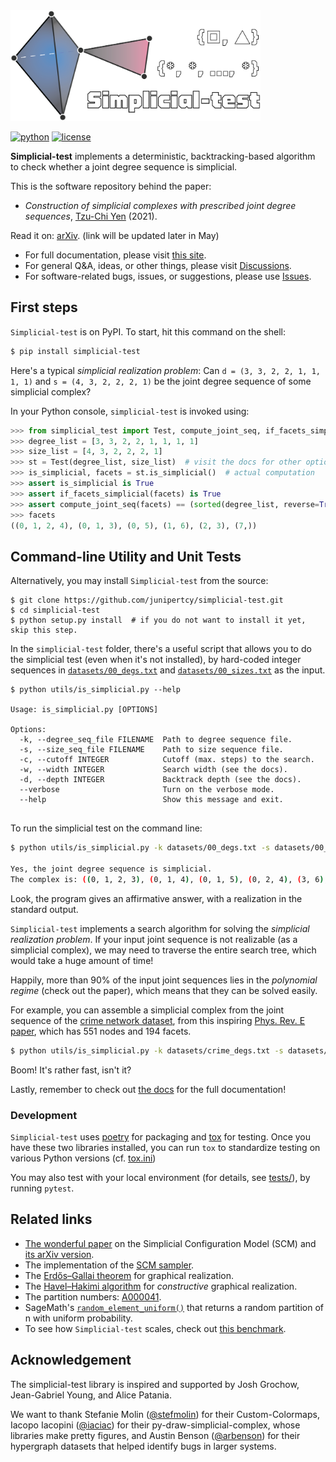 <div align="left">
  <img src="https://github.com/junipertcy/simplicial-test/blob/main/docs/assets/simplicial-test-logo.png?raw=true" alt="logo" width=400>
</div>

[![python](https://img.shields.io/pypi/v/simplicial-test)](https://pypi.org/project/simplicial-test/)
[![license](https://img.shields.io/badge/license-LGPL-green.svg?style=flat)](https://github.com/junipertcy/simplicial-test/blob/master/COPYING)


**Simplicial-test** implements a deterministic, backtracking-based algorithm to check whether a joint degree sequence is simplicial.

This is the software repository behind the paper:

* *Construction of simplicial complexes with prescribed joint degree sequences*, [Tzu-Chi Yen](https://junipertcy.info/) (2021).

Read it on: [arXiv](). (link will be updated later in May)

* For full documentation, please visit [this site](https://docs.netscied.tw/simplicial-test/index.html).
* For general Q&A, ideas, or other things, please visit [Discussions](https://github.com/junipertcy/simplicial-test/discussions).
* For software-related bugs, issues, or suggestions, please use [Issues](https://github.com/junipertcy/simplicial-test/issues).


First steps
-----------
`Simplicial-test` is on PyPI. To start, hit this command on the shell:

```sh
$ pip install simplicial-test
```

Here's a typical *simplicial realization problem*: Can `d = (3, 3, 2, 2, 1, 1, 1, 1)`
and `s = (4, 3, 2, 2, 2, 1)` be the joint degree sequence of some simplicial complex? 

In your Python console, `simplicial-test` is invoked using:

```python
>>> from simplicial_test import Test, compute_joint_seq, if_facets_simplicial
>>> degree_list = [3, 3, 2, 2, 1, 1, 1, 1]
>>> size_list = [4, 3, 2, 2, 2, 1]
>>> st = Test(degree_list, size_list)  # visit the docs for other options, like setting a cutoff to give up.
>>> is_simplicial, facets = st.is_simplicial()  # actual computation
>>> assert is_simplicial is True
>>> assert if_facets_simplicial(facets) is True
>>> assert compute_joint_seq(facets) == (sorted(degree_list, reverse=True), sorted(size_list, reverse=True))
>>> facets
((0, 1, 2, 4), (0, 1, 3), (0, 5), (1, 6), (2, 3), (7,))
```

Command-line Utility and Unit Tests 
-----------------------------------
Alternatively, you may install `Simplicial-test` from the source:

```shell
$ git clone https://github.com/junipertcy/simplicial-test.git
$ cd simplicial-test
$ python setup.py install  # if you do not want to install it yet, skip this step.
```

In the `simplicial-test` folder, 
there's a useful script that allows you to do the simplicial test (even when it's not installed), 
by hard-coded integer sequences in [`datasets/00_degs.txt`](datasets/00_degs.txt) 
and [`datasets/00_sizes.txt`](datasets/00_sizes.txt) as the input.

```shell
$ python utils/is_simplicial.py --help

Usage: is_simplicial.py [OPTIONS]

Options:
  -k, --degree_seq_file FILENAME  Path to degree sequence file.
  -s, --size_seq_file FILENAME    Path to size sequence file.
  -c, --cutoff INTEGER            Cutoff (max. steps) to the search.
  -w, --width INTEGER             Search width (see the docs).
  -d, --depth INTEGER             Backtrack depth (see the docs).
  --verbose                       Turn on the verbose mode.
  --help                          Show this message and exit.


```

To run the simplicial test on the command line:
```sh
$ python utils/is_simplicial.py -k datasets/00_degs.txt -s datasets/00_sizes.txt

Yes, the joint degree sequence is simplicial. 
The complex is: ((0, 1, 2, 3), (0, 1, 4), (0, 1, 5), (0, 2, 4), (3, 6), (7,))

```

Look, the program gives an affirmative answer, with a realization in the standard output.

`Simplicial-test` implements a search algorithm for solving
the *simplicial realization problem*. If your input joint sequence is not realizable
(as a simplicial complex), we may need to traverse the entire search tree,
which would take a huge amount of time!

Happily, more than 90% of the input joint sequences lies in the *polynomial regime* (check out the paper),
which means that they can be solved easily.

For example, you can assemble a simplicial complex from the joint sequence
of the [crime network dataset](https://github.com/jg-you/scm/blob/master/datasets/crime_facet_list.txt),
from this inspiring [Phys. Rev. E paper](https://doi.org/10.1103/PhysRevE.96.032312), 
which has 551 nodes and 194 facets.

```sh
$ python utils/is_simplicial.py -k datasets/crime_degs.txt -s datasets/crime_sizes.txt
```    

Boom! It's rather fast, isn't it? 

Lastly, remember to check out [the docs](https://docs.netscied.tw/simplicial-test/index.html) for the full documentation!

### Development
`Simplicial-test` uses [poetry](https://python-poetry.org/) for packaging 
and [tox](https://tox.readthedocs.io/en/latest/) for testing. 
Once you have these two libraries installed, 
you can run `tox` to standardize testing on various Python versions (cf. [tox.ini](./tox.ini)) 

You may also test with your local environment (for details, see [tests/](tests/)), by running `pytest`.

Related links
-------------
* [The wonderful paper](https://doi.org/10.1103/PhysRevE.96.032312) on the Simplicial Configuration Model (SCM) and [its arXiv version](https://arxiv.org/abs/1705.10298).
* The implementation of the [SCM sampler](https://github.com/jg-you/scm).
* The [Erdős–Gallai theorem](https://en.wikipedia.org/wiki/Erd%C5%91s%E2%80%93Gallai_theorem) for graphical realization.
* The [Havel–Hakimi algorithm](https://en.wikipedia.org/wiki/Havel%E2%80%93Hakimi_algorithm) for _constructive_ graphical realization.
* The partition numbers: [A000041](https://oeis.org/A000041).
* SageMath's [`random_element_uniform()`](https://doc.sagemath.org/html/en/reference/combinat/sage/combinat/partition.html#sage.combinat.partition.Partitions_n.random_element_uniform) that returns a random partition of n with uniform probability.
* To see how `Simplicial-test` scales, check out [this benchmark](https://docs.netscied.tw/simplicial-test/dataset/benchmark.html).


Acknowledgement
---------------
The simplicial-test library is inspired and supported by Josh Grochow, Jean-Gabriel Young, and Alice Patania.

We want to thank Stefanie Molin ([@stefmolin](https://github.com/stefmolin)) for their Custom-Colormaps,
Iacopo Iacopini ([@iaciac](https://github.com/iaciac)) for their py-draw-simplicial-complex,
whose libraries make pretty figures,
and Austin Benson ([@arbenson](https://github.com/arbenson)) for their hypergraph datasets that helped identify bugs in larger systems.

